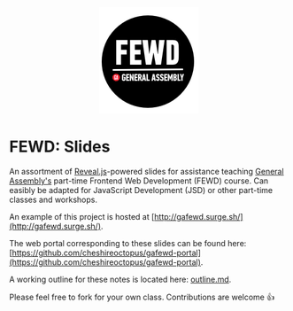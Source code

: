 <p align="center">
	<img src="img/fewd-logo.png" />
</p>

# FEWD: Slides

An assortment of [Reveal.js](https://github.com/hakimel/reveal.js/)-powered slides for assistance teaching [General Assembly's](http://generalassemb.ly) part-time Frontend Web Development (FEWD) course. Can easibly be adapted for JavaScript Development (JSD) or other part-time classes and workshops.

An example of this project is hosted at [http://gafewd.surge.sh/](http://gafewd.surge.sh/).

The web portal corresponding to these slides can be found here: [https://github.com/cheshireoctopus/gafewd-portal](https://github.com/cheshireoctopus/gafewd-portal).

A working outline for these notes is located here: [outline.md](outline.md).

Please feel free to fork for your own class. Contributions are welcome 👍
